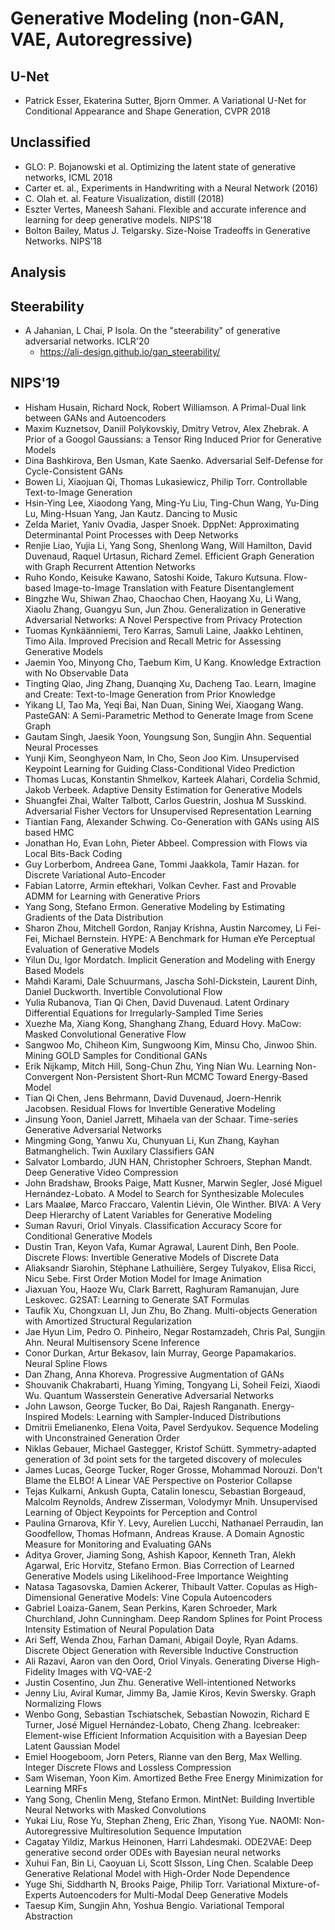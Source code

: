 # Generative Modeling (non-GAN, VAE, Autoregressive)

## U-Net
- Patrick Esser, Ekaterina Sutter, Bjorn Ommer. A Variational U-Net for Conditional Appearance and Shape Generation, CVPR 2018

## Unclassified
- GLO: P. Bojanowski et al. Optimizing the latent state of generative networks, ICML 2018
- Carter et. al., Experiments in Handwriting with a Neural Network (2016)
- C. Olah et. al. Feature Visualization, distill (2018)
- Eszter Vertes, Maneesh Sahani. Flexible and accurate inference and learning for deep generative models. NIPS'18
- Bolton Bailey, Matus J. Telgarsky. Size-Noise Tradeoffs in Generative Networks. NIPS'18

## Analysis

## Steerability
- A Jahanian, L Chai, P Isola. On the "steerability" of generative adversarial networks. ICLR'20
	- https://ali-design.github.io/gan_steerability/

## NIPS'19
- Hisham Husain, Richard Nock, Robert Williamson. A Primal-Dual link between GANs and Autoencoders
- Maxim Kuznetsov, Daniil Polykovskiy, Dmitry Vetrov, Alex Zhebrak. A Prior of a Googol Gaussians: a Tensor Ring Induced Prior for Generative Models
- Dina Bashkirova, Ben Usman, Kate Saenko. Adversarial Self-Defense for Cycle-Consistent GANs
- Bowen Li, Xiaojuan Qi, Thomas Lukasiewicz, Philip Torr. Controllable Text-to-Image Generation
- Hsin-Ying Lee, Xiaodong Yang, Ming-Yu Liu, Ting-Chun Wang, Yu-Ding Lu, Ming-Hsuan Yang, Jan Kautz. Dancing to Music
- Zelda Mariet, Yaniv Ovadia, Jasper Snoek. DppNet: Approximating Determinantal Point Processes with Deep Networks
- Renjie Liao, Yujia Li, Yang Song, Shenlong Wang, Will Hamilton, David Duvenaud, Raquel Urtasun, Richard Zemel. Efficient Graph Generation with Graph Recurrent Attention Networks
- Ruho Kondo, Keisuke Kawano, Satoshi Koide, Takuro Kutsuna. Flow-based Image-to-Image Translation with Feature Disentanglement
- Bingzhe Wu, Shiwan Zhao, Chaochao Chen, Haoyang Xu, Li Wang, Xiaolu Zhang, Guangyu Sun, Jun Zhou. Generalization in Generative Adversarial Networks: A Novel Perspective from Privacy Protection
- Tuomas Kynkäänniemi, Tero Karras, Samuli Laine, Jaakko Lehtinen, Timo Aila. Improved Precision and Recall Metric for Assessing Generative Models
- Jaemin Yoo, Minyong Cho, Taebum Kim, U Kang. Knowledge Extraction with No Observable Data
- Tingting Qiao, Jing Zhang, Duanqing Xu, Dacheng Tao. Learn, Imagine and Create: Text-to-Image Generation from Prior Knowledge
- Yikang LI, Tao Ma, Yeqi Bai, Nan Duan, Sining Wei, Xiaogang Wang. PasteGAN: A Semi-Parametric Method to Generate Image from Scene Graph
- Gautam Singh, Jaesik Yoon, Youngsung Son, Sungjin Ahn. Sequential Neural Processes
- Yunji Kim, Seonghyeon Nam, In Cho, Seon Joo Kim. Unsupervised Keypoint Learning for Guiding Class-Conditional Video Prediction
- Thomas Lucas, Konstantin Shmelkov, Karteek Alahari, Cordelia Schmid, Jakob Verbeek. Adaptive Density Estimation for Generative Models
- Shuangfei Zhai, Walter Talbott, Carlos Guestrin, Joshua M Susskind. Adversarial Fisher Vectors for Unsupervised Representation Learning
- Tiantian Fang, Alexander Schwing. Co-Generation with GANs using AIS based HMC
- Jonathan Ho, Evan Lohn, Pieter Abbeel. Compression with Flows via Local Bits-Back Coding
- Guy Lorberbom, Andreea Gane, Tommi Jaakkola, Tamir Hazan.  for Discrete Variational Auto-Encoder
- Fabian Latorre, Armin eftekhari, Volkan Cevher. Fast and Provable ADMM for Learning with Generative Priors
- Yang Song, Stefano Ermon. Generative Modeling by Estimating Gradients of the Data Distribution
- Sharon Zhou, Mitchell Gordon, Ranjay Krishna, Austin Narcomey, Li Fei-Fei, Michael Bernstein. HYPE: A Benchmark for Human eYe Perceptual Evaluation of Generative Models
- Yilun Du, Igor Mordatch. Implicit Generation and Modeling with Energy Based Models
- Mahdi Karami, Dale Schuurmans, Jascha Sohl-Dickstein, Laurent Dinh, Daniel Duckworth. Invertible Convolutional Flow
- Yulia Rubanova, Tian Qi Chen, David Duvenaud. Latent Ordinary Differential Equations for Irregularly-Sampled Time Series
- Xuezhe Ma, Xiang Kong, Shanghang Zhang, Eduard Hovy. MaCow: Masked Convolutional Generative Flow
- Sangwoo Mo, Chiheon Kim, Sungwoong Kim, Minsu Cho, Jinwoo Shin. Mining GOLD Samples for Conditional GANs
- Erik Nijkamp, Mitch Hill, Song-Chun Zhu, Ying Nian Wu. Learning Non-Convergent Non-Persistent Short-Run MCMC Toward Energy-Based Model
- Tian Qi Chen, Jens Behrmann, David Duvenaud, Joern-Henrik Jacobsen. Residual Flows for Invertible Generative Modeling
- Jinsung Yoon, Daniel Jarrett, Mihaela van der Schaar. Time-series Generative Adversarial Networks
- Mingming Gong, Yanwu Xu, Chunyuan Li, Kun Zhang, Kayhan Batmanghelich. Twin Auxilary Classifiers GAN
- Salvator Lombardo, JUN HAN, Christopher Schroers, Stephan Mandt. Deep Generative Video Compression
- John Bradshaw, Brooks Paige, Matt Kusner, Marwin Segler, José Miguel Hernández-Lobato. A Model to Search for Synthesizable Molecules
- Lars Maaløe, Marco Fraccaro, Valentin Liévin, Ole Winther. BIVA: A Very Deep Hierarchy of Latent Variables for Generative Modeling
- Suman Ravuri, Oriol Vinyals. Classification Accuracy Score for Conditional Generative Models
- Dustin Tran, Keyon Vafa, Kumar Agrawal, Laurent Dinh, Ben Poole. Discrete Flows: Invertible Generative Models of Discrete Data
- Aliaksandr Siarohin, Stéphane Lathuilière, Sergey Tulyakov, Elisa Ricci, Nicu Sebe. First Order Motion Model for Image Animation
- Jiaxuan You, Haoze Wu, Clark Barrett, Raghuram Ramanujan, Jure Leskovec. G2SAT: Learning to Generate SAT Formulas
- Taufik Xu, Chongxuan LI, Jun Zhu, Bo Zhang. Multi-objects Generation with Amortized Structural Regularization
- Jae Hyun Lim, Pedro O. Pinheiro, Negar Rostamzadeh, Chris Pal, Sungjin Ahn. Neural Multisensory Scene Inference
- Conor Durkan, Artur Bekasov, Iain Murray, George Papamakarios. Neural Spline Flows
- Dan Zhang, Anna Khoreva. Progressive Augmentation of GANs
- Shouvanik Chakrabarti, Huang Yiming, Tongyang Li, Soheil Feizi, Xiaodi Wu. Quantum Wasserstein Generative Adversarial Networks
- John Lawson, George Tucker, Bo Dai, Rajesh Ranganath. Energy-Inspired Models: Learning with Sampler-Induced Distributions
- Dmitrii Emelianenko, Elena Voita, Pavel Serdyukov. Sequence Modeling with Unconstrained Generation Order
- Niklas Gebauer, Michael Gastegger, Kristof Schütt. Symmetry-adapted generation of 3d point sets for the targeted discovery of molecules
- James Lucas, George Tucker, Roger Grosse, Mohammad Norouzi. Don't Blame the ELBO! A Linear VAE Perspective on Posterior Collapse
- Tejas Kulkarni, Ankush Gupta, Catalin Ionescu, Sebastian Borgeaud, Malcolm Reynolds, Andrew Zisserman, Volodymyr Mnih. Unsupervised Learning of Object Keypoints for Perception and Control
- Paulina Grnarova, Kfir Y. Levy, Aurelien Lucchi, Nathanael Perraudin, Ian Goodfellow, Thomas Hofmann, Andreas Krause. A Domain Agnostic Measure for Monitoring and Evaluating GANs
- Aditya Grover, Jiaming Song, Ashish Kapoor, Kenneth Tran, Alekh Agarwal, Eric Horvitz, Stefano Ermon. Bias Correction of Learned Generative Models using Likelihood-Free Importance Weighting
- Natasa Tagasovska, Damien Ackerer, Thibault Vatter. Copulas as High-Dimensional Generative Models: Vine Copula Autoencoders
- Gabriel Loaiza-Ganem, Sean Perkins, Karen Schroeder, Mark Churchland, John Cunningham. Deep Random Splines for Point Process Intensity Estimation of Neural Population Data
- Ari Seff, Wenda Zhou, Farhan Damani, Abigail Doyle, Ryan Adams. Discrete Object Generation with Reversible Inductive Construction
- Ali Razavi, Aaron van den Oord, Oriol Vinyals. Generating Diverse High-Fidelity Images with VQ-VAE-2
- Justin Cosentino, Jun Zhu. Generative Well-intentioned Networks
- Jenny Liu, Aviral Kumar, Jimmy Ba, Jamie Kiros, Kevin Swersky. Graph Normalizing Flows
- Wenbo Gong, Sebastian Tschiatschek, Sebastian Nowozin, Richard E Turner, José Miguel Hernández-Lobato, Cheng Zhang. Icebreaker: Element-wise Efficient Information Acquisition with a Bayesian Deep Latent Gaussian Model
- Emiel Hoogeboom, Jorn Peters, Rianne van den Berg, Max Welling. Integer Discrete Flows and Lossless Compression
- Sam Wiseman, Yoon Kim. Amortized Bethe Free Energy Minimization for Learning MRFs
- Yang Song, Chenlin Meng, Stefano Ermon. MintNet: Building Invertible Neural Networks with Masked Convolutions
- Yukai Liu, Rose Yu, Stephan Zheng, Eric Zhan, Yisong Yue. NAOMI: Non-Autoregressive Multiresolution Sequence Imputation
- Cagatay Yildiz, Markus Heinonen, Harri Lahdesmaki. ODE2VAE: Deep generative second order ODEs with Bayesian neural networks
- Xuhui Fan, Bin Li, Caoyuan Li, Scott SIsson, Ling Chen. Scalable Deep Generative Relational Model with High-Order Node Dependence
- Yuge Shi, Siddharth N, Brooks Paige, Philip Torr. Variational Mixture-of-Experts Autoencoders for Multi-Modal Deep Generative Models
- Taesup Kim, Sungjin Ahn, Yoshua Bengio. Variational Temporal Abstraction
